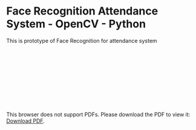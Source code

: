 

# Face Recognition Attendance System - OpenCV - Python
 This is prototype of Face Recognition for attendance system


<object data="https://github.com/alexivaner/face-recognition-attendance-sytem-OpenCV-Python/blob/master/hw5_0860810_0860812_0860814.pdf" type="application/pdf" width="700px" height="700px">
    <embed src="https://github.com/alexivaner/face-recognition-attendance-sytem-OpenCV-Python/blob/master/hw5_0860810_0860812_0860814.pdf">
        <p>This browser does not support PDFs. Please download the PDF to view it: <a href="http://yoursite.com/the.pdf">Download PDF</a>.</p>
    </embed>
</object>
